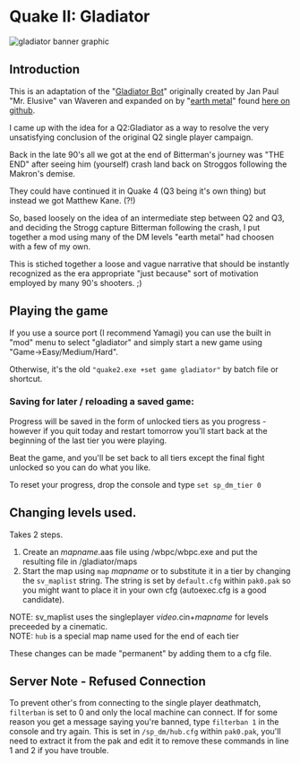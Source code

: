 # Quake II: Gladiator
![gladiator banner graphic](https://github.com/TedThompson/Quake-II-Gladiator/blob/6e89ffc10142f30d409bdd38b91a8091398b9ad4/media/1662930308086.jpg)
## Introduction
This is an adaptation of the "[Gladiator Bot](https://mrelusive.com/oldprojects/gladiator/gladiator.html)" originally created by Jan Paul "Mr. Elusive" van Waveren and expanded on by "[earth metal](https://github.com/earth-metal)" found [here on github](https://github.com/earth-metal/ugladq2). 

I came up with the idea for a Q2:Gladiator as a way to resolve the very unsatisfying conclusion of the original Q2 single player campaign.    

Back in the late 90's all we got at the end of Bitterman's journey was "THE END" after seeing him (yourself) crash land back on Stroggos following the Makron's demise.    

They could have continued it in Quake 4 (Q3 being it's own thing) but instead we got Matthew Kane. (?!)    

So, based loosely on the idea of an intermediate step between Q2 and Q3, and deciding the Strogg capture Bitterman following the crash, I put together a mod using many of the DM levels "earth metal" had choosen with a few of my own. 

This is stiched together a loose and vague narrative that should be instantly recognized as the era appropriate "just because" sort of motivation employed by many 90's shooters. ;)

## Playing the game
If you use a source port (I recommend Yamagi) you can use the built in "mod" menu to select "gladiator" and simply start a new game using "Game->Easy/Medium/Hard".

Otherwise, it's the old `"quake2.exe +set game gladiator"` by batch file or shortcut.

### Saving for later / reloading a saved game:
Progress will be saved in the form of unlocked tiers as you progress - however if you quit today and restart tomorrow you'll start back at the beginning of the last tier you were playing.

Beat the game, and you'll be set back to all tiers except the final fight unlocked so you can do what you like.

To reset your progress, drop the console and type `set sp_dm_tier 0`

## Changing levels used.
Takes 2 steps.

1. Create an *mapname*.aas file using /wbpc/wbpc.exe and put the resulting file in /gladiator/maps
2. Start the map using `map` *mapname* or to substitute it in a tier by changing the `sv_maplist` string. The string is set by `default.cfg` within `pak0.pak` so you might want to place it in your own cfg (autoexec.cfg is a good candidate).

NOTE: sv_maplist uses the singleplayer *video*.cin+*mapname* for levels preceeded by a cinematic.     
NOTE: `hub` is a special map name used for the end of each tier

These changes can be made "permanent" by adding them to a cfg file.

## Server Note - Refused Connection
To prevent other's from connecting to the single player deathmatch, `filterban` is set to 0 and only the local machine can connect. If for some reason you get a message saying you're banned, type `filterban 1` in the console and try again. This is set in `/sp_dm/hub.cfg` within `pak0.pak`, you'll need to extract it from the pak and edit it to remove these commands in line 1 and 2 if you have trouble.

